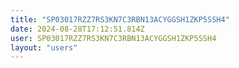 ```yaml
---
title: "SP03017RZZ7RS3KN7C3RBN13ACYGGSH1ZKP5SSH4"
date: 2024-08-28T17:12:51.814Z
user: SP03017RZZ7RS3KN7C3RBN13ACYGGSH1ZKP5SSH4
layout: "users"
---
```

    